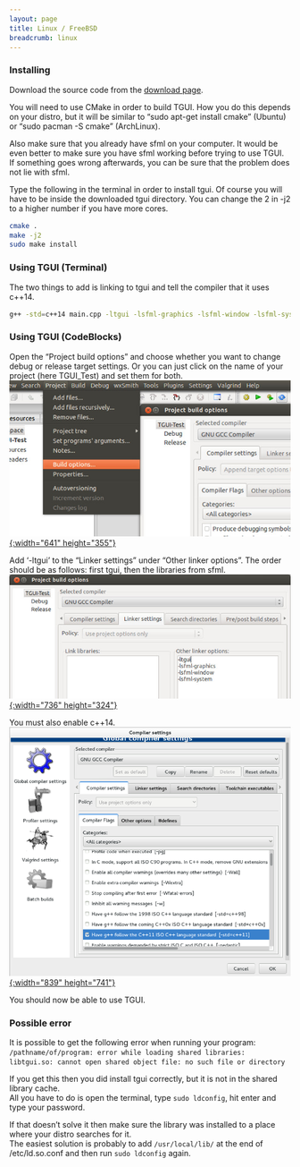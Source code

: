 ```yaml
---
layout: page
title: Linux / FreeBSD
breadcrumb: linux
---
```


### Installing
Download the source code from the [download page](/download).

You will need to use CMake in order to build TGUI. How you do this depends on your distro, but it will be similar to “sudo apt-get install cmake” (Ubuntu) or “sudo pacman -S cmake” (ArchLinux).

Also make sure that you already have sfml on your computer. It would be even better to make sure you have sfml working before trying to use TGUI. If something goes wrong afterwards, you can be sure that the problem does not lie with sfml.

Type the following in the terminal in order to install tgui. Of course you will have to be inside the downloaded tgui directory. You can change the 2 in -j2 to a higher number if you have more cores.
```bash
cmake .
make -j2
sudo make install
```


### Using TGUI (Terminal)

The two things to add is linking to tgui and tell the compiler that it uses c++14.
```bash
g++ -std=c++14 main.cpp -ltgui -lsfml-graphics -lsfml-window -lsfml-system -o program
```


### Using TGUI (CodeBlocks)

Open the “Project build options” and choose whether you want to change debug or release target settings. Or you can just click on the name of your project (here TGUI_Test) and set them for both.  
[![CodeBlocks Project Build Options](/resources/LinuxCodeBlocksProjectBuildOptions.jpg){:width="641" height="355"}](/resources/LinuxCodeBlocksProjectBuildOptions.jpg)

Add ‘-ltgui’ to the “Linker settings” under “Other linker options”. The order should be as follows: first tgui, then the libraries from sfml.  
[![CodeBlocks Linker Settings](/resources/LinuxCodeBlocksProjectBuildOptionsLinkerSettings.jpg){:width="736" height="324"}](/resources/LinuxCodeBlocksProjectBuildOptionsLinkerSettings.jpg)

You must also enable c++14.  
[![CodeBlocks Compiler Flags](/resources/LinuxCodeBlocksProjectCompilerFlags.png){:width="839" height="741"}](/resources/LinuxCodeBlocksProjectCompilerFlags.png)

You should now be able to use TGUI.


### Possible error
It is possible to get the following error when running your program:  
`/pathname/of/program: error while loading shared libraries: libtgui.so: cannot open shared object file: no such file or directory`

If you get this then you did install tgui correctly, but it is not in the shared library cache.  
All you have to do is open the terminal, type `sudo ldconfig`, hit enter and type your password.

If that doesn’t solve it then make sure the library was installed to a place where your distro searches for it.  
The easiest solution is probably to add `/usr/local/lib/` at the end of /etc/ld.so.conf and then run `sudo ldconfig` again.

